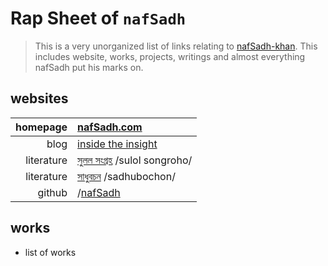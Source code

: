 Rap Sheet of `nafSadh`
======================

> This is a very unorganized list of links relating to [nafSadh-khan](http://nafSadh.com).
> This includes website, works, projects, writings and almost everything nafSadh put his marks on. 

## websites
| homepage   | [nafSadh.com](http://nafSadh.com)|
| ---------: | :----|
| blog       | [inside the insight](https://ins.nafSadh.com)|
| literature | [সুলল সংগ্রহ](http://sulol.nafsadh.com/) /sulol songroho/|
| literature | [সাধুবচন](https://sadhubochon.wordpress.com/) /sadhubochon/|
| github     | /[nafSadh](http://github.com/nafSadh/)|


## works

- list of works
